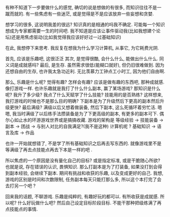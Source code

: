 有种不知道下一步要做什么的感觉, 确切的说是想做的有很多, 而知识往往不是一蹴而就的. 有一些焦虑有一些迷茫, 或是觉得是不是应该放弃一些妄想和贪婪.

想学习的很多, 这说明我差的很远? 知识真的是相通的吗我不确定. 可能每一个知识想成为专家都需要一生的时间吧. 我不知道是应该让事件驱动我(比如我想建个论坛)还是用焦虑驱动(比如我觉得我应该好好过一过基础知识)

在此, 我想停下来思考. 我反复在想我为什么学习计算机, 从事它, 为它耗费光阴.

首先, 应该是乐趣吧, 这很泛泛
其次, 是觉得很酷, 会什么什么, 能做出什么什么. 同义词是成就感吗?
最后, 是生存. 虽然需求很低(能糊口就好), 但仍旧很难做到. 因为还想自由的生存, 也许我太急功近利.  无比羡慕力工钟点工小时工, 因为他们自由啊. 

那么, 乐趣是什么呢? 觉得有趣? 怎样会有趣? 应该是做有趣的东西吧, 那种成就感. 像打游戏一样. 也许乐趣就是我打了什么什么副本, 赢了某场游戏? 
那知识是什么呢? 我升了多少级? 我点了什么天赋学了什么技能? 技能用的是否熟练? 这样想来, 我打游戏的时候也不是那么目的明确? 下副本是为了升级然后下更高的副本然后升级更快? 最后满级? 满级以后又想着做装备, 然后下副本, 这么死循环着穷忙活.  嗯嗯, 我当时满级了以后练手法攒装备是为了下更高级的副本, 有更多的副本可下. 偶尔心如止水的环游游戏世界或是搞搞收藏. 
游戏的架构是 等级经验 -> 技能装备 -> 副本 -> 团战 -> 与别人对比的自我满足?(我不是这种)
计算机呢 ?
基础知识 -> 语言及库 -> 作品

也许一开始就想错了, 不是学了所有基础知识之后再去写东西的. 就像游戏里不是等满级了再去点技能点再去下本是一样的吧 .

所以焦虑的一个原因是没有量化自己的目标? 或是指定标准, 或是干脆随心所欲? 也就是说, 存在错误的认识, 畏惧知识. 
那么打副本是为了打装备, 如果没打到会得到副本经验, 会继续下副本. 期间有挑战和收获的乐趣, 以及变成更好的自己. 
我想, 游戏的区别是时间和次数限制, 任务副本每天只能打那么多, 所以这个本打完了会去打另一个吧 ?

回来我的话题, 不聊游戏. 乐趣是纯粹的, 有趣好玩的都可以.  有所收获是成就感. 
所以呢? 什么好玩做什么吧? 然后自己设定目标阶段目标.  不能干那种把级练满了再点技能点的事情. 

